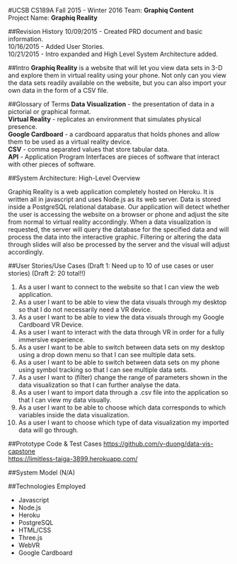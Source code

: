 #UCSB CS189A Fall 2015 - Winter 2016
Team: **Graphiq Content**  
Project Name: **Graphiq Reality**

##Revision History
10/09/2015 - Created PRD document and basic information.  
10/16/2015 - Added User Stories.  
10/21/2015 - Intro expanded and High Level System Architecture added.

##Intro
**Graphiq Reality** is a website that will let you view data sets in 3-D and explore them in virtual reality using your phone. Not only can you view the data sets readily available on the website, but you can also import your own data in the form of a CSV file.

##Glossary of Terms
**Data Visualization** -  the presentation of data in a pictorial or graphical format.  
**Virtual Reality** - replicates an environment that simulates physical presence.  
**Google Cardboard** - a cardboard apparatus that holds phones and allow them to be used as a virtual reality device.  
**CSV** - comma separated values that store tabular data.  
**API** -​­ Application Program Interfaces are pieces of software that interact with other pieces of software.

##System Architecture: High­-Level Overview

Graphiq Reality is a web application completely hosted on Heroku. It is written all in javascript and uses Node.js as its web server. Data is stored inside a PostgreSQL relational database. Our application will detect whether the user is accessing the website on a browser or phone and adjust the site from normal to virtual reality accordingly. When a data visualization is requested, the server will query the database for the specified data and will process the data into the interactive graphic. Filtering or altering the data through slides will also be processed by the server and the visual will adjust accordingly.

##User Stories/Use Cases
(Draft 1: Need up to 10 of use cases or user stories) (Draft 2: 20 total!!)
1. As a user I want to connect to the website so that I can view the web application.  
2. As a user I want to be able to view the data visuals through my desktop so that I do not necessarily need a VR device.  
3. As a user I want to be able to view the data visuals through my Google Cardboard VR Device.  
4. As a user I want to interact with the data through VR in order for a fully immersive experience.  
5. As a user I want to be able to switch between data sets on my desktop using a drop down menu so that I can see multiple data sets.  
6. As a user I want to be able to switch between data sets on my phone using symbol tracking so that I can see multiple data sets.  
7. As a user I want to (filter) change the range of parameters shown in the data visualization so that I can further analyse the data.  
8. As a user I want to import data through a .csv file into the application so that I can view my data visually.  
9. As a user I want to be able to choose which data corresponds to which variables inside the data visualization.  
10. As a user I want to choose which type of data visualization my imported data will go through.


##Prototype Code & Test Cases
https://github.com/v-duong/data-vis-capstone  
https://limitless-taiga-3899.herokuapp.com/

##System Model
(N/A)

##Technologies Employed
* Javascript
* Node.js
* Heroku
* PostgreSQL
* HTML/CSS
* Three.js
* WebVR
* Google Cardboard
